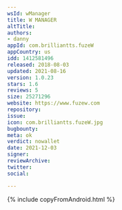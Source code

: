 ```yaml
---
wsId: wManager
title: W MANAGER
altTitle: 
authors:
- danny
appId: com.brilliantts.fuzeW
appCountry: us
idd: 1412581496
released: 2018-08-03
updated: 2021-08-16
version: 1.0.23
stars: 1.6
reviews: 5
size: 25271296
website: https://www.fuzew.com
repository: 
issue: 
icon: com.brilliantts.fuzeW.jpg
bugbounty: 
meta: ok
verdict: nowallet
date: 2021-12-03
signer: 
reviewArchive: 
twitter: 
social: 

---
```


{% include copyFromAndroid.html %}